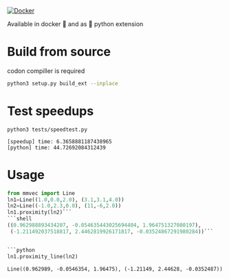 [![Docker](https://github.com/contextmachine/mmspeedups/actions/workflows/docker-publish.yml/badge.svg)](https://github.com/contextmachine/mmspeedups/actions/workflows/docker-publish.yml)

Available in docker 🐳 and as 🐍 python extension
# Build from source
codon compiller is required
```bash
python3 setup.py build_ext --inplace
```

# Test speedups
```shell
python3 tests/speedtest.py

```
```log
[speedup] time: 6.3658881187438965
[python] time: 44.72692084312439
```
# Usage
```python
from mmvec import Line
ln1=Line((1.0,0.0,2.0), (3.1,3.1,4.0))
ln2=Line((-1.0,2.3,0.0), (11,-6,2.0))
ln1.proximity(ln2)```
```shell
((0.962988893434207, -0.054635443025694404, 1.964751327080197),
 (-1.211492037518817, 2.4462819926171817, -0.03524867291980284))```


```python
ln1.proximity_line(ln2)
```
```shell
Line((0.962989, -0.0546354, 1.96475), (-1.21149, 2.44628, -0.0352487))

```
